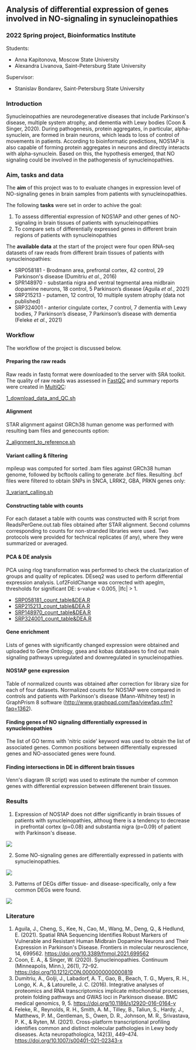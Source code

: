 ## Analysis of differential expression of genes involved in NO-signaling in synucleinopathies
### 2022 Spring project, Bioinformatics Institute

Students: 

- Anna Kapitonova, Moscow State University
- Alexandra Livanova, Saint-Petersburg State University 

Supervisor:
- Stanislav Bondarev, Saint-Petersburg State University

### Introduction
Synucleinopathies are neurodegenerative diseases that include Parkinson's disease, multiple system atrophy, and dementia with Lewy bodies (Coon & Singer, 2020). During pathogenesis, protein aggregates, in particular, alpha-synuclein, are formed in brain neurons, which leads to loss of control of movements in patients. According to bioinformatic predictions, NOS1AP is also capable of forming protein aggregates in neurons and directly interacts with alpha-synuclein. Based on this, the hypothesis emerged, that NO signaling could be involved in the pathogenesis of synucleinopathies.


### Aim, tasks and data
The **aim** of this project was to to evaluate changes in expression level of NO-signaling genes in brain samples from patients with synucleinopathies.

The following **tasks** were set in order to achive the goal:

1. To assess differential expression of NOS1AP and other genes of NO-signaling in brain tissues of patients with synucleinopathies
2. To compare sets of differentially expressed genes in different brain regions of patients with synucleinopathies

The **available data** at the start of the project were four open RNA-seq datasets of raw reads from different brain tissues of patients with synucleinopathies: 
- SRP058181 - Brodmann area, prefrontal cortex, 42 control, 29 Parkinson's disease (Dumitriu *et al.*, 2016)
- SPR148970 - substantia nigra and ventral tegmental area midbrain dopamine neurons, 18 control, 5 Parkinson’s disease (Aguila *et al.*, 2021)
- SRP215213 - putamen, 12 control, 10 multiple system atrophy (data not published)
- SRP324001 - anterior cingulate cortex, 7 control, 7 dementia with Lewy bodies, 7 Parkinson’s disease, 7 Parkinson’s disease with dementia (Feleke *et al.*, 2021)


### Workflow

The workflow of the project is discussed below.

#### Preparing the raw reads
Raw reads in fastq format were downloaded to the server with SRA toolkit. The quality of raw reads was assessed in [FastQC](https://www.bioinformatics.babraham.ac.uk/projects/fastqc/) and summary reports were created in [MultiQC](https://multiqc.info/):

[1_download_data_and_QC.sh](./1_download_data_and_QC.sh)

#### Alignment
STAR alignment against GRCh38 human genome was performed with resulting bam files and genecounts option:

[2_alignment_to_reference.sh](./2_alignment_to_reference.sh)

#### Variant calling & filtering
mpileup was computed for sorted .bam files against GRCh38 human genome, followed by bcftools calling to generate .bcf files. Resulting .bcf files were filtered to obtain SNPs in SNCA, LRRK2, GBA, PRKN genes only:

[3_variant_calling.sh](./3_variant_calling.sh)

#### Constructing table with counts
For each dataset a table with counts was constructed with R script from ReadsPerGene.out.tab files obtained after STAR alignment. Second columns corresponding to counts for non-stranded libraries were used. Two protocols were provided for technical replicates (if any), where they were summarized or averaged.

#### PCA & DE analysis
PCA using rlog transformation was performed to check the clustarization of groups and quality of replicates. DEseq2 was used to perform differential expression analysis. Lof2FoldChange was corrected with apeglm, thresholds for significant DE: s-value < 0.005, |lfc| > 1.

- [SRP058181_count_table&DEA.R](./SRP058181_count_table&DEA.R)
- [SRP215213_count_table&DEA.R](./SRP215213_count_table&DEA.R)
- [SRP148970_count_table&DEA.R](./SRP148970_count_table&DEA.R)
- [SRP324001_count_table&DEA.R](./SRP324001_count_table&DEA.R)

#### Gene enrichment
Lists of genes with significantly changed expression were obtained and uploaded to Gene Ontology, gsea and kobas databases to find out main signaling pathways upregulated and downregulated in synucleinopathies.

#### NOS1AP gene expression
Table of normalized counts was obtained after correction for library size for each of four datasets. Normalized counts for NOS1AP were compared in controls and patients with Parkinson's disease (Mann-Whitney test) in GraphPrism 8 software (http://www.graphpad.com/faq/viewfaq.cfm?faq=1362).

#### Finding genes of NO signaling differentially expressed in synucleinopathies
The list of GO terms with 'nitric oxide' keyword was used to obtain the list of associated genes. Common positions between differentially expressed genes and NO-associated genes were found.

#### Finding intersections in DE in different brain tissues
Venn's diagram (R script) was used to estimate the number of common genes with differential expression between differenent brain tissues. 

### Results
1. Expression of NOS1AP does not differ significantly in brain tissues of patients with synucleinopathies, althoug there is a tendency to decrease in prefrontal cortex (p=0.08) and substantia nigra (p=0.09) of patient with Parkinson's disease.

![](./plots/NOS1AP_expression.png)

2. Some NO-signaling genes are differentially expressed in patients with synucleinopathies.

![](./plots/volcano_NO_genes.png)

3. Patterns of DEGs differ tissue- and disease-specifically,  only a few common DEGs were found.

![](./plots/venn_PD.png)

### Literature
1. Aguila, J., Cheng, S., Kee, N., Cao, M., Wang, M., Deng, Q., & Hedlund, E. (2021). Spatial RNA Sequencing Identifies Robust Markers of Vulnerable and Resistant Human Midbrain Dopamine Neurons and Their Expression in Parkinson's Disease. Frontiers in molecular neuroscience, 14, 699562. https://doi.org/10.3389/fnmol.2021.699562
2. Coon, E. A., & Singer, W. (2020). Synucleinopathies. Continuum (Minneapolis, Minn.), 26(1), 72–92. https://doi.org/10.1212/CON.0000000000000819
3. Dumitriu, A., Golji, J., Labadorf, A. T., Gao, B., Beach, T. G., Myers, R. H., Longo, K. A., & Latourelle, J. C. (2016). Integrative analyses of proteomics and RNA transcriptomics implicate mitochondrial processes, protein folding pathways and GWAS loci in Parkinson disease. BMC medical genomics, 9, 5. https://doi.org/10.1186/s12920-016-0164-y
4. Feleke, R., Reynolds, R. H., Smith, A. M., Tilley, B., Taliun, S., Hardy, J., Matthews, P. M., Gentleman, S., Owen, D. R., Johnson, M. R., Srivastava, P. K., & Ryten, M. (2021). Cross-platform transcriptional profiling identifies common and distinct molecular pathologies in Lewy body diseases. Acta neuropathologica, 142(3), 449–474. https://doi.org/10.1007/s00401-021-02343-x
